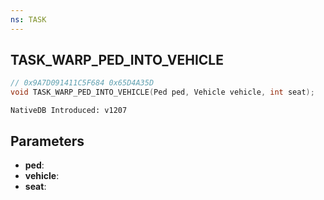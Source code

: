 ```yaml
---
ns: TASK
---
```

## TASK_WARP_PED_INTO_VEHICLE

```c
// 0x9A7D091411C5F684 0x65D4A35D
void TASK_WARP_PED_INTO_VEHICLE(Ped ped, Vehicle vehicle, int seat);
```

```
NativeDB Introduced: v1207
```

## Parameters
* **ped**:
* **vehicle**:
* **seat**:
